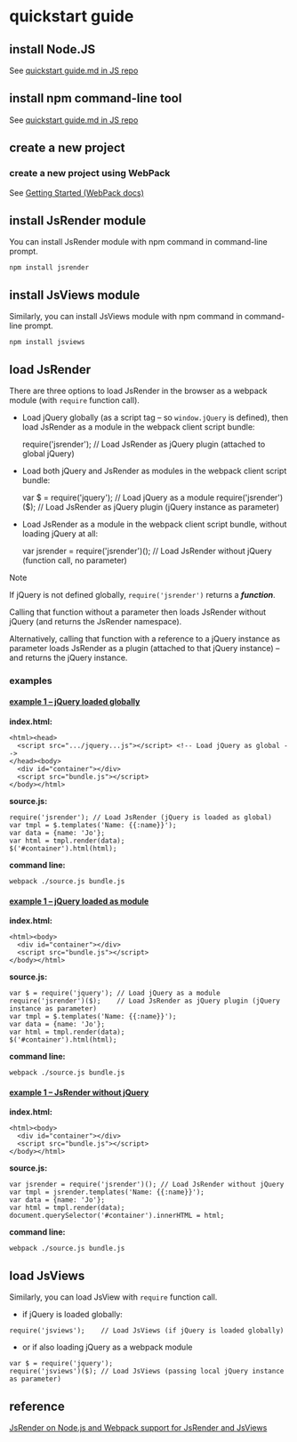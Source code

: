 # quickstart guide
## install Node.JS
See [quickstart guide.md in JS repo](https://github.com/40843245/JS/blob/main/quickstart%20guide.md)

## install npm command-line tool
See [quickstart guide.md in JS repo](https://github.com/40843245/JS/blob/main/quickstart%20guide.md)

## create a new project
### create a new project using WebPack
See [Getting Started (WebPack docs)](https://webpack.js.org/guides/getting-started/)

## install JsRender module
You can install JsRender module with npm command in command-line prompt.

```
npm install jsrender
```

## install JsViews module
Similarly, you can install JsViews module with npm command in command-line prompt.

```
npm install jsviews
```

## load JsRender
There are three options to load JsRender in the browser as a webpack module (with `require` function call).

+ Load jQuery globally (as a script tag – so `window.jQuery` is defined), then load JsRender as a module in the webpack client script bundle:

    require('jsrender'); // Load JsRender as jQuery plugin (attached to global jQuery)

+ Load both jQuery and JsRender as modules in the webpack client script bundle:
    
    var $ = require('jquery'); // Load jQuery as a module
    require('jsrender')($);    // Load JsRender as jQuery plugin (jQuery instance as parameter)
        

+ Load JsRender as a module in the webpack client script bundle, without loading jQuery at all:
    
    var jsrender = require('jsrender')(); // Load JsRender without jQuery (function call, no parameter)
        
  
> [!NOTE]
> If jQuery is not defined globally, `require('jsrender')` returns a **_function_**.
>
> Calling that function without a parameter then loads JsRender without jQuery (and returns the JsRender namespace).
>
> Alternatively, calling that function with a reference to a jQuery instance as parameter loads JsRender as a plugin (attached to that jQuery instance) – and returns the jQuery instance.

### examples
#### [example 1 – jQuery loaded globally](https://www.jsviews.com/#node/webpack@jquery-global)

**index.html:**

    <html><head>
      <script src=".../jquery...js"></script> <!-- Load jQuery as global -->
    </head><body>
      <div id="container"></div>
      <script src="bundle.js"></script>
    </body></html>
    

**source.js:**

    require('jsrender'); // Load JsRender (jQuery is loaded as global)
    var tmpl = $.templates('Name: {{:name}}');
    var data = {name: 'Jo'};
    var html = tmpl.render(data);
    $('#container').html(html);
    

**command line:**

    webpack ./source.js bundle.js
    

#### [example 1 – jQuery loaded as module](https://www.jsviews.com/#node/webpack@jquery-module)

**index.html:**

    <html><body>
      <div id="container"></div>
      <script src="bundle.js"></script>
    </body></html>
    

**source.js:**

    var $ = require('jquery'); // Load jQuery as a module
    require('jsrender')($);    // Load JsRender as jQuery plugin (jQuery instance as parameter)
    var tmpl = $.templates('Name: {{:name}}');
    var data = {name: 'Jo'};
    var html = tmpl.render(data);
    $('#container').html(html);
    

**command line:**

    webpack ./source.js bundle.js
    

#### [example 1 – JsRender without jQuery](https://www.jsviews.com/#node/webpack@no-jquery)

**index.html:**

    <html><body>
      <div id="container"></div>
      <script src="bundle.js"></script>
    </body></html>
    

**source.js:**

    var jsrender = require('jsrender')(); // Load JsRender without jQuery
    var tmpl = jsrender.templates('Name: {{:name}}');
    var data = {name: 'Jo'};
    var html = tmpl.render(data);
    document.querySelector('#container').innerHTML = html;
    

**command line:**

    webpack ./source.js bundle.js

## load JsViews
Similarly, you can load JsView with `require` function call.

+ if jQuery is loaded globally:

```
require('jsviews');    // Load JsViews (if jQuery is loaded globally)
```

+ or if also loading jQuery as a webpack module

```
var $ = require('jquery');
require('jsviews')($); // Load JsViews (passing local jQuery instance as parameter)
```

## reference
[JsRender on Node.js and Webpack support for JsRender and JsViews](https://www.jsviews.com/#node/webpack@jsrender)

